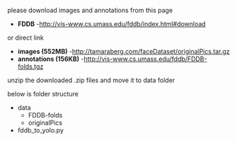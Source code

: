 please download images and annotations from this page
* **FDDB**
-http://vis-www.cs.umass.edu/fddb/index.html#download

or direct link

* **images (552MB)**
-http://tamaraberg.com/faceDataset/originalPics.tar.gz
* **annotations (156KB)**
-http://vis-www.cs.umass.edu/fddb/FDDB-folds.tgz 

unzip the downloaded .zip files and move it to data folder


below is folder structure 
- data
  - FDDB-folds
  - originalPics
- fddb_to_yolo.py